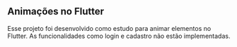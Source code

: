 ## Animações no Flutter
Esse projeto foi desenvolvido como estudo para animar elementos no Flutter. As funcionalidades como login e cadastro não estão implementadas.
